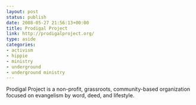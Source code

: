 ```yaml
---
layout: post
status: publish
date: 2008-05-27 21:56:13+00:00
title: Prodigal Project
link: http://prodigalproject.org/
type: aside
categories:
- activism
- hippie
- ministry
- underground
- underground ministry
---
```


Prodigal Project is a non-profit, grassroots, community-based organization focused on evangelism by word, deed, and lifestyle.
